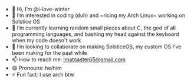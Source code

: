 - 👋 Hi, I’m @i-love-winter
- 👀 I’m interested in coding (duh) and ~ricing my Arch Linux~ working on Solstice OS
- 🌱 I’m currently learning random small pieces about C, the god of all programming languages, and bashing my head against the keyboard when my code doesn't work
- 💞️ I’m looking to collaborate on making SolsticeOS, my custom OS I've been making for the past while
- 📫 How to reach me: imatoaster65@gmail.com
- 😄 Pronouns: he/him
- ⚡ Fun fact: I use arch btw

<!---
toasties-with-toast/toasties-with-toast is a ✨ special ✨ repository because its `README.md` (this file) appears on your GitHub profile.
You can click the Preview link to take a look at your changes.
--->
